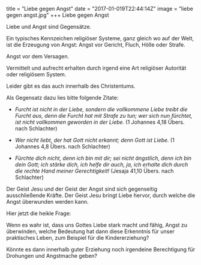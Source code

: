 title = ”Liebe gegen Angst"
date = "2017-01-019T22:44:14Z"
image = ”liebe gegen angst.jpg"
+++
Liebe gegen Angst

Liebe und Angst sind Gegensätze.

Ein typisches Kennzeichen religiöser Systeme, ganz gleich wo auf der Welt, ist die Erzeugung von Angst: Angst vor Gericht, Fluch, Hölle oder Strafe. 

Angst vor dem Versagen. 

Vermittelt und aufrecht erhalten durch irgend eine Art religiöser Autorität oder religiösem System.

Leider gibt es das auch innerhalb des Christentums.

Als Gegensatz dazu lies bitte folgende Zitate:

- *Furcht ist nicht in der Liebe, sondern die vollkommene Liebe treibt die Furcht aus, denn die Furcht hat mit Strafe zu tun; wer sich nun fürchtet, ist nicht vollkommen geworden in der Liebe.* (1 Johannes 4,18 Übers. nach Schlachter)

- *Wer nicht liebt, der hat Gott nicht erkannt; denn Gott ist Liebe.* (1 Johannes 4,8 Übers. nach Schlachter)

- *Fürchte dich nicht, denn ich bin mit dir; sei nicht ängstlich, denn ich bin dein Gott; ich stärke dich, ich helfe dir auch, ja, ich erhalte dich durch die rechte Hand meiner Gerechtigkeit!* 
(Jesaja 41,10 Übers. nach Schlachter)

Der Geist Jesu und der Geist der Angst sind sich gegenseitig ausschließende Kräfte. Der Geist Jesu bringt Liebe hervor, durch welche die Angst überwunden werden kann.

Hier jetzt die heikle Frage:

Wenn es wahr ist, dass uns Gottes Liebe stark macht und fähig, Angst zu überwinden, welche Bedeutung hat dann diese Erkenntnis für unser praktisches Leben, zum Beispiel für die Kindererziehung? 

Könnte es dann innerhalb guter Erziehung noch irgendeine Berechtigung für Drohungen und Angstmache geben?